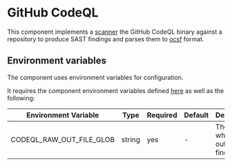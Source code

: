 # GitHub CodeQL

This component implements a [scanner](https://github.com/smithy-security/smithy/blob/main/sdk/component/component.go)
the GitHub CodeQL binary against a repository to produce SAST findings
and parses them to [ocsf](https://github.com/ocsf) format.

## Environment variables

The component uses environment variables for configuration.

It requires the component
environment variables defined [here](https://github.com/smithy-security/smithy/blob/main/sdk/README.md#component) as well
as the following:

| Environment Variable     | Type   | Required | Default    | Description                          |
|--------------------------|--------|----------|------------|--------------------------------------|
| CODEQL\_RAW\_OUT\_FILE\_GLOB  | string | yes      | -          | The path where to output findings to |
